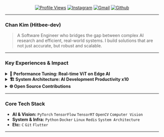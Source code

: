 <!--
"The details are not the details. They make the design." - Charles Eames
-->

<div align="center">
  <a href="https://komarev.com/ghpvc/?username=Hitbee-dev&color=yellow"><img alt="Profile Views" src="https://komarev.com/ghpvc/?username=Hitbee-dev&color=yellow"/></a>
  <a href="https://www.instagram.com/hitbee_0584/"><img alt="Instagram" src="https://img.shields.io/badge/Instagram-E4405F.svg?&style=flat&logo=Instagram&logoColor=white"/></a>
  <a href="mailto:ckim.esw@gmail.com"><img alt="Gmail" src="https://img.shields.io/badge/Gmail-EA4335.svg?&style=flat&logo=Gmail&logoColor=white"/></a>
  <a href="https://github.com/Hitbee-dev"><img alt="Github" src="https://img.shields.io/badge/GitHub-181717.svg?&style=flat&logo=GitHub&logoColor=white"/></a>
<!--
 <a href="https://velog.io/@kc0584-dev"><img alt="Velog" src="https://img.shields.io/badge/Velog-20C997.svg?&style=flat&logo=Velog&logoColor=white"/></a>
-->
</div>

---

### **Chan Kim (Hitbee-dev)**

> A Software Engineer who bridges the gap between complex AI research and efficient, real-world systems. I build solutions that are not just accurate, but robust and scalable.

---

### **Key Experiences & Impact**

<details>
<summary><strong>🚀 Performance Tuning: Real-time ViT on Edge AI</strong></summary>
<div style="padding-left: 20px;">
<p>I tackled the challenge of deploying a heavy Vision Transformer (RT-DETR) on a resource-constrained NVIDIA Jetson device, achieving a <strong>2.8x inference speedup (9 → 26 FPS)</strong>. This optimization was a key factor in securing a ₩12B government contract and proved the commercial viability of using advanced ViT models in edge environments.</p>
<p><code>#PerformanceOptimization</code> <code>#EdgeAI</code> <code>#TensorRT</code> <code>#PyTorch</code> <code>#NVIDIAJetson</code></p>
</div>
</details>

<details>
<summary><strong>🏗️ System Architecture: AI Development Productivity x10</strong></summary>
<div style="padding-left: 20px;">
<p>To resolve a critical development bottleneck, I architected 'PIPER', a standardized, asynchronous system for large-scale AI development. This system dramatically reduced data processing time <strong>from 4+ hours to under 5 minutes</strong> and streamlined new model integration, boosting overall team productivity.</p>
<p><code>#SystemDesign</code> <code>#MLOps</code> <code>#Automation</code> <code>#Redis</code> <code>#Python</code></p>
</div>
</details>

<details>
<summary><strong>🌐 Open Source Contributions</strong></summary>
<div style="padding-left: 20px;">
<p>I actively contribute to the open-source community, focusing on improving the stability and usability of state-of-the-art AI models for developers worldwide.</p>
<ul>
  <li><strong>RT-DETR:</strong> Enhanced TensorRT inference stability and added support for next-gen hardware. (<a href="https://github.com/lyuwenyu/RT-DETR/pull/480">#480</a>, <a href="https://github.com/lyuwenyu/RT-DETR/pull/620">#620</a>)</li>
  <li><strong>Co-DETR:</strong> Improved developer experience by fixing Docker environment issues. (<a href="https://github.com/Sense-X/Co-DETR/pull/123">#123</a>)</li>
  <li><strong>EasyOCR:</strong> Corrected a critical bug in text detection coordinates. (<a href="https://github.com/JaidedAI/EasyOCR/pull/920">#920</a>)</li>
</ul>
<p><code>#Community</code> <code>#Collaboration</code> <code>#ProblemSolving</code></p>
</div>
</details>

---

### **Core Tech Stack**

- **AI & Vision:** `PyTorch` `TensorFlow` `TensorRT` `OpenCV` `Computer Vision`
- **System & Infra:** `Python` `Docker` `Linux` `Redis` `System Architecture`
- **Etc:** `C` `Git` `Flutter`

---
